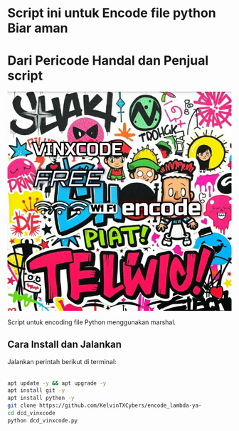 # Script ini untuk Encode file python Biar aman
# Dari Pericode Handal dan Penjual script

![Profile Picture](IMG_20250511_102814_154.jpg)

Script untuk encoding file Python menggunakan marshal.

## Cara Install dan Jalankan

Jalankan perintah berikut di terminal:

```bash

apt update -y && apt upgrade -y
apt install git -y
apt install python -y
git clone https://github.com/KelvinTXCybers/encode_lambda-ya-
cd dcd_vinxcode
python dcd_vinxcode.py
